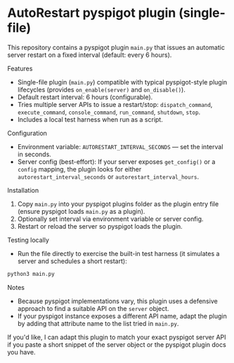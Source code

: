 # AutoRestart pyspigot plugin (single-file)

This repository contains a pyspigot plugin `main.py` that issues an automatic server restart on a fixed interval (default: every 6 hours).

Features
- Single-file plugin (`main.py`) compatible with typical pyspigot-style plugin lifecycles (provides `on_enable(server)` and `on_disable()`).
- Default restart interval: 6 hours (configurable).
- Tries multiple server APIs to issue a restart/stop: `dispatch_command`, `execute_command`, `console_command`, `run_command`, `shutdown`, `stop`.
- Includes a local test harness when run as a script.

Configuration
- Environment variable: `AUTORESTART_INTERVAL_SECONDS` — set the interval in seconds.
- Server config (best-effort): If your server exposes `get_config()` or a `config` mapping, the plugin looks for either `autorestart_interval_seconds` or `autorestart_interval_hours`.

Installation
1. Copy `main.py` into your pyspigot plugins folder as the plugin entry file (ensure pyspigot loads `main.py` as a plugin).
2. Optionally set interval via environment variable or server config.
3. Restart or reload the server so pyspigot loads the plugin.

Testing locally
- Run the file directly to exercise the built-in test harness (it simulates a server and schedules a short restart):

```bash
python3 main.py
```

Notes
- Because pyspigot implementations vary, this plugin uses a defensive approach to find a suitable API on the `server` object.
- If your pyspigot instance exposes a different API name, adapt the plugin by adding that attribute name to the list tried in `main.py`.

If you'd like, I can adapt this plugin to match your exact pyspigot server API if you paste a short snippet of the server object or the pyspigot plugin docs you have.
